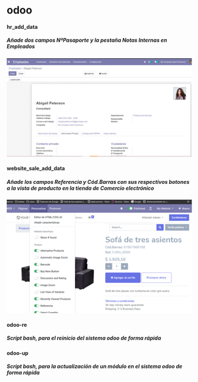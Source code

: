 # odoo
<h4>hr_add_data</h4>
<h5>Añade dos campos NºPasaporte y la pestaña Notas Internas en Empleados</h5>
<img src="hr_add_data/static/description/image.png" /></br>
<h4>website_sale_add_data</h4>
<h5>Añade los campos Referencia y Cód.Barras con sus respectivos botones a la vista de producto en la tienda de Comercio electrónico</h5>
<img src="website_sale_add_data/static/description/image.png" />
<h4>odoo-re</h4>
<h5>Script bash, para el reinicio del sistema odoo de forma rápida</h5>
<h4>odoo-up</h4>
<h5>Script bash, para la actualización de un módulo en el sistema odoo de forma rápida</h5>
